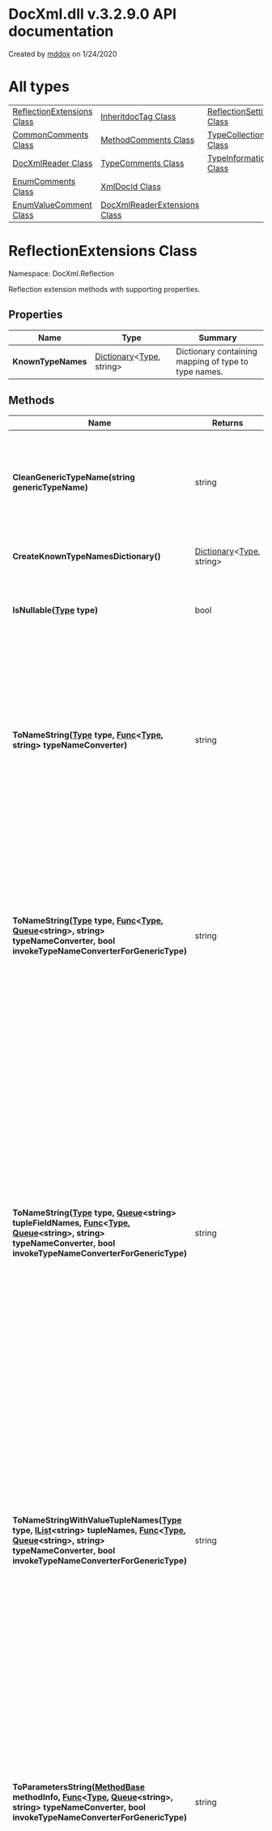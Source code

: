 # DocXml.dll v.3.2.9.0 API documentation

Created by 
[mddox](https://github.com/loxsmoke/mddox) on 1/24/2020

# All types

|   |   |   |
|---|---|---|
| [ReflectionExtensions Class](#reflectionextensions-class) | [InheritdocTag Class](#inheritdoctag-class) | [ReflectionSettings Class](#reflectionsettings-class) |
| [CommonComments Class](#commoncomments-class) | [MethodComments Class](#methodcomments-class) | [TypeCollection Class](#typecollection-class) |
| [DocXmlReader Class](#docxmlreader-class) | [TypeComments Class](#typecomments-class) | [TypeInformation Class](#typeinformation-class) |
| [EnumComments Class](#enumcomments-class) | [XmlDocId Class](#xmldocid-class) |   |
| [EnumValueComment Class](#enumvaluecomment-class) | [DocXmlReaderExtensions Class](#docxmlreaderextensions-class) |   |
# ReflectionExtensions Class

Namespace: DocXml.Reflection

Reflection extension methods with supporting properties.

## Properties

| Name | Type | Summary |
|---|---|---|
| **KnownTypeNames** | [Dictionary](https://docs.microsoft.com/en-us/dotnet/api/system.collections.generic.dictionary-2)\<[Type](https://docs.microsoft.com/en-us/dotnet/api/system.type), string\> | Dictionary containing mapping of type to type names. |
## Methods

| Name | Returns | Summary |
|---|---|---|
| **CleanGenericTypeName(string genericTypeName)** | string | Remove the parameter count part of the generic type name as in List`1. <br>If specified string does not contain the number of parameters part then the same string is returned. |
| **CreateKnownTypeNamesDictionary()** | [Dictionary](https://docs.microsoft.com/en-us/dotnet/api/system.collections.generic.dictionary-2)\<[Type](https://docs.microsoft.com/en-us/dotnet/api/system.type), string\> | Creates default dictionary of standard value types plus string type.  |
| **IsNullable([Type](https://docs.microsoft.com/en-us/dotnet/api/system.type) type)** | bool | Check if this is a nullable value type. <br>Object references are not considered nullable by this function. |
| **ToNameString([Type](https://docs.microsoft.com/en-us/dotnet/api/system.type) type, [Func](https://docs.microsoft.com/en-us/dotnet/api/system.func-2)\<[Type](https://docs.microsoft.com/en-us/dotnet/api/system.type), string\> typeNameConverter)** | string | Convert type to the proper type name.<br>Optional **typeNameConverter** function can convert type names<br>to strings if type names should be decorated in some way either by converting text to markdown or <br>HTML links or adding some formatting.<br><br>This method returns ValueTuple types without field names.  |
| **ToNameString([Type](https://docs.microsoft.com/en-us/dotnet/api/system.type) type, [Func](https://docs.microsoft.com/en-us/dotnet/api/system.func-3)\<[Type](https://docs.microsoft.com/en-us/dotnet/api/system.type), [Queue](https://docs.microsoft.com/en-us/dotnet/api/system.collections.generic.queue-1)\<string\>, string\> typeNameConverter, bool invokeTypeNameConverterForGenericType)** | string | Convert type to the proper type name.<br>Optional **typeNameConverter** function can convert type names<br>to strings if type names should be decorated in some way either by converting text to markdown or <br>HTML links or adding some formatting.<br><br>This method returns ValueTuple types without field names.  |
| **ToNameString([Type](https://docs.microsoft.com/en-us/dotnet/api/system.type) type, [Queue](https://docs.microsoft.com/en-us/dotnet/api/system.collections.generic.queue-1)\<string\> tupleFieldNames, [Func](https://docs.microsoft.com/en-us/dotnet/api/system.func-3)\<[Type](https://docs.microsoft.com/en-us/dotnet/api/system.type), [Queue](https://docs.microsoft.com/en-us/dotnet/api/system.collections.generic.queue-1)\<string\>, string\> typeNameConverter, bool invokeTypeNameConverterForGenericType)** | string | Convert type to the proper type name.<br>Optional **typeNameConverter** function can convert type names<br>to strings if type names should be decorated in some way either by converting text to markdown or <br>HTML links or adding some formatting.<br><br>This method returns named tuples with field names like this (Type1 field1, Type2 field2).  **tupleFieldNames** parameter<br>must be specified with all tuple field names stored in the same order as they are in compiler-generated TupleElementNames attribute.<br>If you do not know what it is then the better and easier way is to use ToTypeNameString() methods that retrieve field names from attributes. |
| **ToNameStringWithValueTupleNames([Type](https://docs.microsoft.com/en-us/dotnet/api/system.type) type, [IList](https://docs.microsoft.com/en-us/dotnet/api/system.collections.generic.ilist-1)\<string\> tupleNames, [Func](https://docs.microsoft.com/en-us/dotnet/api/system.func-3)\<[Type](https://docs.microsoft.com/en-us/dotnet/api/system.type), [Queue](https://docs.microsoft.com/en-us/dotnet/api/system.collections.generic.queue-1)\<string\>, string\> typeNameConverter, bool invokeTypeNameConverterForGenericType)** | string | Convert type to the string.<br>Optional **typeNameConverter** function can convert type names<br>to strings if type names should be decorated in some way either by converting text to markdown or <br>HTML links or adding some formatting.<br><br>This method returns ValueTuple types with field names like this (Type1 name1, Type2 name2).  |
| **ToParametersString([MethodBase](https://docs.microsoft.com/en-us/dotnet/api/system.reflection.methodbase) methodInfo, [Func](https://docs.microsoft.com/en-us/dotnet/api/system.func-3)\<[Type](https://docs.microsoft.com/en-us/dotnet/api/system.type), [Queue](https://docs.microsoft.com/en-us/dotnet/api/system.collections.generic.queue-1)\<string\>, string\> typeNameConverter, bool invokeTypeNameConverterForGenericType)** | string | Convert method parameters to the string. If method has no parameters then returned string is ()<br>If parameters are present then returned string contains parameter names with their type names.<br>Optional **typeNameConverter** function can convert type names<br>to strings if type names should be decorated in some way either by converting text to markdown or <br>HTML links or adding some formatting.<br><br>This method returns ValueTuple types with field names like this (Type1 name1, Type2 name2).  |
| **ToTypeNameString([ParameterInfo](https://docs.microsoft.com/en-us/dotnet/api/system.reflection.parameterinfo) parameterInfo, [Func](https://docs.microsoft.com/en-us/dotnet/api/system.func-3)\<[Type](https://docs.microsoft.com/en-us/dotnet/api/system.type), [Queue](https://docs.microsoft.com/en-us/dotnet/api/system.collections.generic.queue-1)\<string\>, string\> typeNameConverter, bool invokeTypeNameConverterForGenericType)** | string | Convert method parameter type to the string.<br>Optional **typeNameConverter** function can convert type names<br>to strings if type names should be decorated in some way either by converting text to markdown or <br>HTML links or adding some formatting.<br><br>This method returns ValueTuple types with field names like this (Type1 name1, Type2 name2).  |
| **ToTypeNameString([MethodInfo](https://docs.microsoft.com/en-us/dotnet/api/system.reflection.methodinfo) methodInfo, [Func](https://docs.microsoft.com/en-us/dotnet/api/system.func-3)\<[Type](https://docs.microsoft.com/en-us/dotnet/api/system.type), [Queue](https://docs.microsoft.com/en-us/dotnet/api/system.collections.generic.queue-1)\<string\>, string\> typeNameConverter, bool invokeTypeNameConverterForGenericType)** | string | Convert method return value type to the string.<br>Optional **typeNameConverter** function can convert type names<br>to strings if type names should be decorated in some way either by converting text to markdown or <br>HTML links or adding some formatting.<br><br>This method returns ValueTuple types with field names like this (Type1 name1, Type2 name2).  |
| **ToTypeNameString([PropertyInfo](https://docs.microsoft.com/en-us/dotnet/api/system.reflection.propertyinfo) propertyInfo, [Func](https://docs.microsoft.com/en-us/dotnet/api/system.func-3)\<[Type](https://docs.microsoft.com/en-us/dotnet/api/system.type), [Queue](https://docs.microsoft.com/en-us/dotnet/api/system.collections.generic.queue-1)\<string\>, string\> typeNameConverter, bool invokeTypeNameConverterForGenericType)** | string | Convert property type to the string.<br>Optional **typeNameConverter** function can convert type names<br>to strings if type names should be decorated in some way either by converting text to markdown or <br>HTML links or adding some formatting.<br><br>This method returns ValueTuple types with field names like this (Type1 name1, Type2 name2).  |
| **ToTypeNameString([FieldInfo](https://docs.microsoft.com/en-us/dotnet/api/system.reflection.fieldinfo) fieldInfo, [Func](https://docs.microsoft.com/en-us/dotnet/api/system.func-3)\<[Type](https://docs.microsoft.com/en-us/dotnet/api/system.type), [Queue](https://docs.microsoft.com/en-us/dotnet/api/system.collections.generic.queue-1)\<string\>, string\> typeNameConverter, bool invokeTypeNameConverterForGenericType)** | string | Convert field type to the string.<br>Optional **typeNameConverter** function can convert type names<br>to strings if type names should be decorated in some way either by converting text to markdown or <br>HTML links or adding some formatting.<br><br>This method returns ValueTuple types with field names like this (Type1 name1, Type2 name2).  |
# CommonComments Class

Namespace: LoxSmoke.DocXml

Base class for comments classes

## Properties

| Name | Type | Summary |
|---|---|---|
| **Summary** | string | "summary" comment |
| **Remarks** | string | "remarks" comment |
| **Example** | string | "example" comment |
| **Inheritdoc** | [InheritdocTag](#inheritdoctag-class) | Inheritdoc tag. Null if missing in comments. |
# DocXmlReader Class

Namespace: LoxSmoke.DocXml

Helper class that reads XML documentation generated by C# compiler from code comments. 

## Properties

| Name | Type | Summary |
|---|---|---|
| **UnIndentText** | bool | Default value is true.<br>When it is set to true DocXmlReader removes leading spaces and an empty<br>lines at the end of the comment.<br>By default XML comments are indented for human readability but it adds<br>leading spaces that are not present in source code.<br>For example here is compiler generated XML documentation with '-' <br>showing spaces for readability. <br>----\<summary\><br>----Text<br>----\</summary\><br>With UnIndentText set to true returned summary text is just "Text"<br>With UnIndentText set to false returned summary text contains leading spaces<br>and the trailing empty line "\n----Text\n----"  |
## Constructors

| Name | Summary |
|---|---|
| **DocXmlReader(string fileName, bool unindentText)** | Create reader and use specified XML documentation file |
| **DocXmlReader([XPathDocument](https://docs.microsoft.com/en-us/dotnet/api/system.xml.xpath.xpathdocument) xPathDocument, bool unindentText)** | Create reader for specified xpath document. |
| **DocXmlReader([Func](https://docs.microsoft.com/en-us/dotnet/api/system.func-2)\<[Assembly](https://docs.microsoft.com/en-us/dotnet/api/system.reflection.assembly), string\> assemblyXmlPathFunction, bool unindentText)** | Open XML documentation files based on assemblies of types. Comment file names <br>are generated based on assembly names by replacing assembly location with .xml. |
| **DocXmlReader([IEnumerable](https://docs.microsoft.com/en-us/dotnet/api/system.collections.generic.ienumerable-1)\<[Assembly](https://docs.microsoft.com/en-us/dotnet/api/system.reflection.assembly)\> assemblies, [Func](https://docs.microsoft.com/en-us/dotnet/api/system.func-2)\<[Assembly](https://docs.microsoft.com/en-us/dotnet/api/system.reflection.assembly), string\> assemblyXmlPathFunction, bool unindentText)** | Open XML documentation files based on assemblies of types. Comment file names <br>are generated based on assembly names by replacing assembly location with .xml. |
## Methods

| Name | Returns | Summary |
|---|---|---|
| **GetEnumComments([Type](https://docs.microsoft.com/en-us/dotnet/api/system.type) enumType, bool fillValues)** | [EnumComments](#enumcomments-class) | Get enum type description and comments for enum values. If **fillValues**<br>is false and no comments exist for any value then ValueComments list is empty. |
| **GetMemberComment([MemberInfo](https://docs.microsoft.com/en-us/dotnet/api/system.reflection.memberinfo) memberInfo)** | string | Returns Summary comment for specified class member. |
| **GetMemberComments([MemberInfo](https://docs.microsoft.com/en-us/dotnet/api/system.reflection.memberinfo) memberInfo)** | [CommonComments](#commoncomments-class) | Returns comments for specified class member. |
| **GetMethodComments([MethodBase](https://docs.microsoft.com/en-us/dotnet/api/system.reflection.methodbase) methodInfo)** | [MethodComments](#methodcomments-class) | Returns comments for the method or constructor. Returns empty comments object<br>if comments for method are missing in XML documentation file.<br>Returned comments tags:<br>Summary, Remarks, Parameters (if present), Responses (if present), Returns |
| **GetMethodComments([MethodBase](https://docs.microsoft.com/en-us/dotnet/api/system.reflection.methodbase) methodInfo, bool nullIfNoComment)** | [MethodComments](#methodcomments-class) | Returns comments for the class method. May return null object is comments for method<br>are missing in XML documentation file. <br>Returned comments tags:<br>Summary, Remarks, Parameters (if present), Responses (if present), Returns |
| **GetTypeComments([Type](https://docs.microsoft.com/en-us/dotnet/api/system.type) type)** | [TypeComments](#typecomments-class) | Return Summary comments for specified type.<br>For Delegate types Parameters field may be returned as well. |
# EnumComments Class

Namespace: LoxSmoke.DocXml

Base class: [CommonComments](#commoncomments-class)

Enum type comments

## Properties

| Name | Type | Summary |
|---|---|---|
| **ValueComments** | [List](https://docs.microsoft.com/en-us/dotnet/api/system.collections.generic.list-1)\<[EnumValueComment](#enumvaluecomment-class)\> | "summary" comments of enum values. List contains names, values and <br>comments for each enum value.<br>If none of values have any summary comments then this list may be empty.<br>If at least one value has summary comment then this list contains <br>all enum values with empty comments for values without comments. |
| **Summary** | string | "summary" comment |
| **Remarks** | string | "remarks" comment |
| **Example** | string | "example" comment |
| **Inheritdoc** | [InheritdocTag](#inheritdoctag-class) | Inheritdoc tag. Null if missing in comments. |
# EnumValueComment Class

Namespace: LoxSmoke.DocXml

Base class: [CommonComments](#commoncomments-class)

Comment of one enum value

## Properties

| Name | Type | Summary |
|---|---|---|
| **Name** | string | The name of the enum value |
| **Value** | int | Integer value of the enum |
| **Summary** | string | "summary" comment |
| **Remarks** | string | "remarks" comment |
| **Example** | string | "example" comment |
| **Inheritdoc** | [InheritdocTag](#inheritdoctag-class) | Inheritdoc tag. Null if missing in comments. |
## Methods

| Name | Returns | Summary |
|---|---|---|
| **ToString()** | string | Debugging-friendly text. |
# InheritdocTag Class

Namespace: LoxSmoke.DocXml

Inheritdoc tag with optional cref attribute.

## Properties

| Name | Type | Summary |
|---|---|---|
| **Cref** | string | Cref attribute value. This value is optional. |
# MethodComments Class

Namespace: LoxSmoke.DocXml

Base class: [CommonComments](#commoncomments-class)

Method, operator and constructor comments

## Properties

| Name | Type | Summary |
|---|---|---|
| **Parameters** | [List](https://docs.microsoft.com/en-us/dotnet/api/system.collections.generic.list-1)\<(string Name, string Text)\> | "param" comments of the method. Each item in the list is the tuple<br>where Item1 is the "name" of the parameter in XML file and <br>Item2 is the body of the comment. |
| **Returns** | string | "returns" comment of the method. |
| **Responses** | [List](https://docs.microsoft.com/en-us/dotnet/api/system.collections.generic.list-1)\<(string Code, string Text)\> | "response" comments of the method. The list contains tuples where <br>Item1 is the "code" of the response and<br>Item1 is the body of the comment. |
| **TypeParameters** | [List](https://docs.microsoft.com/en-us/dotnet/api/system.collections.generic.list-1)\<(string Name, string Text)\> | "typeparam" comments of the method. Each item in the list is the tuple<br>where Item1 is the "name" of the parameter in XML file and <br>Item2 is the body of the comment. |
| **Summary** | string | "summary" comment |
| **Remarks** | string | "remarks" comment |
| **Example** | string | "example" comment |
| **Inheritdoc** | [InheritdocTag](#inheritdoctag-class) | Inheritdoc tag. Null if missing in comments. |
# TypeComments Class

Namespace: LoxSmoke.DocXml

Base class: [CommonComments](#commoncomments-class)

Class, Struct or  delegate comments

## Properties

| Name | Type | Summary |
|---|---|---|
| **Parameters** | [List](https://docs.microsoft.com/en-us/dotnet/api/system.collections.generic.list-1)\<(string Name, string Text)\> | This list contains descriptions of delegate type parameters. <br>For non-delegate types this list is empty.<br>For delegate types this list contains tuples where <br>Item1 is the "param" item "name" attribute and<br>Item2 is the body of the comment |
| **Summary** | string | "summary" comment |
| **Remarks** | string | "remarks" comment |
| **Example** | string | "example" comment |
| **Inheritdoc** | [InheritdocTag](#inheritdoctag-class) | Inheritdoc tag. Null if missing in comments. |
# XmlDocId Class

Namespace: LoxSmoke.DocXml

Class that constructs IDs for XML documentation comments.
IDs uniquely identify comments in the XML documentation file.

## Methods

| Name | Returns | Summary |
|---|---|---|
| **EnumValueId([Type](https://docs.microsoft.com/en-us/dotnet/api/system.type) enumType, string enumName)** | string | Get XML Id of specified value of the enum type.  |
| **EventId([MemberInfo](https://docs.microsoft.com/en-us/dotnet/api/system.reflection.memberinfo) eventInfo)** | string | Get XML Id of event field |
| **FieldId([MemberInfo](https://docs.microsoft.com/en-us/dotnet/api/system.reflection.memberinfo) fieldInfo)** | string | Get XML Id of field |
| **MemberId([MemberInfo](https://docs.microsoft.com/en-us/dotnet/api/system.reflection.memberinfo) memberInfo)** | string | Get XML Id of any member of the type.  |
| **MethodId([MethodBase](https://docs.microsoft.com/en-us/dotnet/api/system.reflection.methodbase) methodInfo)** | string | Get XML Id of a class method |
| **PropertyId([MemberInfo](https://docs.microsoft.com/en-us/dotnet/api/system.reflection.memberinfo) propertyInfo)** | string | Get XML Id of property |
| **TypeId([Type](https://docs.microsoft.com/en-us/dotnet/api/system.type) type)** | string | Get XML Id of the type definition. |
## Fields

| Name | Type | Summary |
|---|---|---|
| **MemberPrefix** | char | Type member XML ID prefix. |
| **FieldPrefix** | char | Field name XML ID prefix. |
| **PropertyPrefix** | char | Property name XML ID prefix. |
| **EventPrefix** | char | Event XML ID prefix. |
| **TypePrefix** | char | Type name XML ID prefix. |
| **ConstructorNameID** | string | Part of the constructor XML tag in XML document. |
# DocXmlReaderExtensions Class

Namespace: LoxSmoke.DocXml.Reflection

DocXmlReader extension methods to retrieve type properties, methods and fields
using reflection information.

## Methods

| Name | Returns | Summary |
|---|---|---|
| **Comments([DocXmlReader](#docxmlreader-class) reader, [IEnumerable](https://docs.microsoft.com/en-us/dotnet/api/system.collections.generic.ienumerable-1)\<[PropertyInfo](https://docs.microsoft.com/en-us/dotnet/api/system.reflection.propertyinfo)\> propInfos)** | [IEnumerable](https://docs.microsoft.com/en-us/dotnet/api/system.collections.generic.ienumerable-1)\<([PropertyInfo](https://docs.microsoft.com/en-us/dotnet/api/system.reflection.propertyinfo) Info, [CommonComments](#commoncomments-class) Comments)\> | Get comments for the collection of properties. |
| **Comments([DocXmlReader](#docxmlreader-class) reader, [IEnumerable](https://docs.microsoft.com/en-us/dotnet/api/system.collections.generic.ienumerable-1)\<[MethodBase](https://docs.microsoft.com/en-us/dotnet/api/system.reflection.methodbase)\> methodInfos)** | [IEnumerable](https://docs.microsoft.com/en-us/dotnet/api/system.collections.generic.ienumerable-1)\<([MethodBase](https://docs.microsoft.com/en-us/dotnet/api/system.reflection.methodbase) Info, [MethodComments](#methodcomments-class) Comments)\> | Get comments for the collection of methods. |
| **Comments([DocXmlReader](#docxmlreader-class) reader, [IEnumerable](https://docs.microsoft.com/en-us/dotnet/api/system.collections.generic.ienumerable-1)\<[FieldInfo](https://docs.microsoft.com/en-us/dotnet/api/system.reflection.fieldinfo)\> fieldInfos)** | [IEnumerable](https://docs.microsoft.com/en-us/dotnet/api/system.collections.generic.ienumerable-1)\<([FieldInfo](https://docs.microsoft.com/en-us/dotnet/api/system.reflection.fieldinfo) Info, [CommonComments](#commoncomments-class) Comments)\> | Get comments for the collection of fields. |
# ReflectionSettings Class

Namespace: LoxSmoke.DocXml.Reflection

Settings used by TypeCollection to retrieve reflection info.

## Properties

| Name | Type | Summary |
|---|---|---|
| **Default** | [ReflectionSettings](#reflectionsettings-class) | Default reflection settings. |
| **PropertyFlags** | BindingFlags | Binding flags to use when retrieving properties of the type. |
| **MethodFlags** | BindingFlags | Binding flags to use when retrieving methods of the type. |
| **FieldFlags** | BindingFlags | Binding flags to use when retrieving fields of the type. |
| **NestedTypeFlags** | BindingFlags | Binding flags to use when retrieving nested types of the type. |
| **AssemblyFilter** | [Func](https://docs.microsoft.com/en-us/dotnet/api/system.func-2)\<[Assembly](https://docs.microsoft.com/en-us/dotnet/api/system.reflection.assembly), bool\> | Function that checks if specified types of assembly should be added to the set of the <br>referenced types.<br>Return true if referenced types of the assembly should be examined.<br>Return false if assembly types should be ignored.<br>Default implementation checks if documentation XML file exists for the assembly and if<br>it does then returns true. |
| **TypeFilter** | [Func](https://docs.microsoft.com/en-us/dotnet/api/system.func-2)\<[Type](https://docs.microsoft.com/en-us/dotnet/api/system.type), bool\> | Checks if specified type should be added to the set of referenced types.<br>Return true if type and types referenced by it should be examined.<br>Function should return false if type should be ignored.<br>Default implementation returns true for all types. |
| **PropertyFilter** | [Func](https://docs.microsoft.com/en-us/dotnet/api/system.func-2)\<[PropertyInfo](https://docs.microsoft.com/en-us/dotnet/api/system.reflection.propertyinfo), bool\> | Checks if specified property should be added to the list of properties and the<br>set of referenced types.<br>Return true if property and types referenced by it should be examined.<br>Function should return false if property should be ignored.<br>Default implementation returns true for all properties. |
| **MethodFilter** | [Func](https://docs.microsoft.com/en-us/dotnet/api/system.func-2)\<[MethodBase](https://docs.microsoft.com/en-us/dotnet/api/system.reflection.methodbase), bool\> | Checks if specified method should be added to the list of methods and the<br>set of referenced types.<br>Return true if the method and types referenced by it should be examined.<br>Function should return false if method should be ignored.<br>Default implementation returns true for all methods. |
| **FieldFilter** | [Func](https://docs.microsoft.com/en-us/dotnet/api/system.func-2)\<[FieldInfo](https://docs.microsoft.com/en-us/dotnet/api/system.reflection.fieldinfo), bool\> | Checks if specified field should be added to the list of fields and the<br>set of referenced types.<br>Return true if field and types referenced by it should be examined.<br>Function should return false if field should be ignored.<br>Default implementation returns true for all fields. |
# TypeCollection Class

Namespace: LoxSmoke.DocXml.Reflection

Collection of type information objects.

## Properties

| Name | Type | Summary |
|---|---|---|
| **Settings** | [ReflectionSettings](#reflectionsettings-class) | Reflection settings that should be used when looking for referenced types. |
| **ReferencedTypes** | [Dictionary](https://docs.microsoft.com/en-us/dotnet/api/system.collections.generic.dictionary-2)\<[Type](https://docs.microsoft.com/en-us/dotnet/api/system.type), [TypeInformation](#typeinformation-class)\> | All referenced types. |
| **VisitedPropTypes** | [HashSet](https://docs.microsoft.com/en-us/dotnet/api/system.collections.generic.hashset-1)\<[Type](https://docs.microsoft.com/en-us/dotnet/api/system.type)\> | Types that had their data and functions examined. |
| **PendingPropTypes** | [Queue](https://docs.microsoft.com/en-us/dotnet/api/system.collections.generic.queue-1)\<[Type](https://docs.microsoft.com/en-us/dotnet/api/system.type)\> | Types that need to have their properties, methods and fields examined. |
| **CheckAssemblies** | [Dictionary](https://docs.microsoft.com/en-us/dotnet/api/system.collections.generic.dictionary-2)\<[Assembly](https://docs.microsoft.com/en-us/dotnet/api/system.reflection.assembly), bool\> | Cached information from ExamineAssemblies call.<br>Contains the set of assemblies that should be checked or ignored. |
| **IgnoreTypes** | [HashSet](https://docs.microsoft.com/en-us/dotnet/api/system.collections.generic.hashset-1)\<[Type](https://docs.microsoft.com/en-us/dotnet/api/system.type)\> | Cached information from the ExamineTypes call.<br>Contains the set of types that should be ignored. |
## Methods

| Name | Returns | Summary |
|---|---|---|
| **ForReferencedTypes([Type](https://docs.microsoft.com/en-us/dotnet/api/system.type) type, [ReflectionSettings](#reflectionsettings-class) settings)** | [TypeCollection](#typecollection-class) | Get all types referenced by the specified type.<br>Reflection information for the specified type is also returned. |
| **ForReferencedTypes([Assembly](https://docs.microsoft.com/en-us/dotnet/api/system.reflection.assembly) assembly, [ReflectionSettings](#reflectionsettings-class) settings)** | [TypeCollection](#typecollection-class) | Get all types referenced by the types from specified assembly. |
| **ForReferencedTypes([IEnumerable](https://docs.microsoft.com/en-us/dotnet/api/system.collections.generic.ienumerable-1)\<[Assembly](https://docs.microsoft.com/en-us/dotnet/api/system.reflection.assembly)\> assemblies, [ReflectionSettings](#reflectionsettings-class) settings)** | [TypeCollection](#typecollection-class) | Get all types referenced by the types from the list of assemblies. |
| **GetReferencedTypes([Type](https://docs.microsoft.com/en-us/dotnet/api/system.type) type, [ReflectionSettings](#reflectionsettings-class) settings)** | void | Get all types referenced by the specified type.<br>Reflection information for the specified type is also returned. |
| **GetReferencedTypes([Assembly](https://docs.microsoft.com/en-us/dotnet/api/system.reflection.assembly) assembly, [ReflectionSettings](#reflectionsettings-class) settings)** | void | Get all types referenced by the types from specified assembly. |
| **GetReferencedTypes([IEnumerable](https://docs.microsoft.com/en-us/dotnet/api/system.collections.generic.ienumerable-1)\<[Assembly](https://docs.microsoft.com/en-us/dotnet/api/system.reflection.assembly)\> assemblies, [ReflectionSettings](#reflectionsettings-class) settings)** | void | Get all types referenced by the types from specified assemblies.<br>Reflection information for the specified type is also returned. |
| **UnwrapType([Type](https://docs.microsoft.com/en-us/dotnet/api/system.type) parentType, [Type](https://docs.microsoft.com/en-us/dotnet/api/system.type) type)** | void | Recursively "unwrap" the generic type or array. If type is not generic and not an array<br>then do nothing. |
# TypeInformation Class

Namespace: LoxSmoke.DocXml.Reflection

Reflection information for the class, its methods, properties and fields. 

## Properties

| Name | Type | Summary |
|---|---|---|
| **Type** | [Type](https://docs.microsoft.com/en-us/dotnet/api/system.type) | The type that this class describes |
| **ReferencesIn** | [HashSet](https://docs.microsoft.com/en-us/dotnet/api/system.collections.generic.hashset-1)\<[Type](https://docs.microsoft.com/en-us/dotnet/api/system.type)\> | Other types referencing this type. |
| **ReferencesOut** | [HashSet](https://docs.microsoft.com/en-us/dotnet/api/system.collections.generic.hashset-1)\<[Type](https://docs.microsoft.com/en-us/dotnet/api/system.type)\> | Other types referenced by this type. |
| **Properties** | [List](https://docs.microsoft.com/en-us/dotnet/api/system.collections.generic.list-1)\<[PropertyInfo](https://docs.microsoft.com/en-us/dotnet/api/system.reflection.propertyinfo)\> | The list of property inforation of the class. |
| **Methods** | [List](https://docs.microsoft.com/en-us/dotnet/api/system.collections.generic.list-1)\<[MethodBase](https://docs.microsoft.com/en-us/dotnet/api/system.reflection.methodbase)\> | The list of method inforation of the class. |
| **Fields** | [List](https://docs.microsoft.com/en-us/dotnet/api/system.collections.generic.list-1)\<[FieldInfo](https://docs.microsoft.com/en-us/dotnet/api/system.reflection.fieldinfo)\> | The list of field inforation of the class. |
